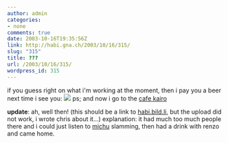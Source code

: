 ```yaml
---
author: admin
categories:
- none
comments: true
date: 2003-10-16T19:35:56Z
link: http://habi.gna.ch/2003/10/16/315/
slug: "315"
title: ???
url: /2003/10/16/315/
wordpress_id: 315
---
```


if you guess right on what i'm working at the moment, then i pay you a beer next time i see you:
[![](http://habi.gna.ch/blog/images/whatsthat-tm.jpg)](http://habi.gna.ch/blog/images/whatsthat.jpg)
ps; and now i go to the [cafe kairo](http://www.bewegungsmelder.ch/bmonline.php?mtask=1&stask=19&task=details&eID=118728&s_date=2003-10-16)

**update**: ah, well then! (this should be a link to [habi.bild.li](http://habi.bild.li/), but the upload did not work, i wrote chris about it...) explanation: it had much too much people there and i could just listen to [michu](http://habi.gna.ch/pics/SUICMC03/Pages/17.html) slamming, then had a drink with renzo and came home.
